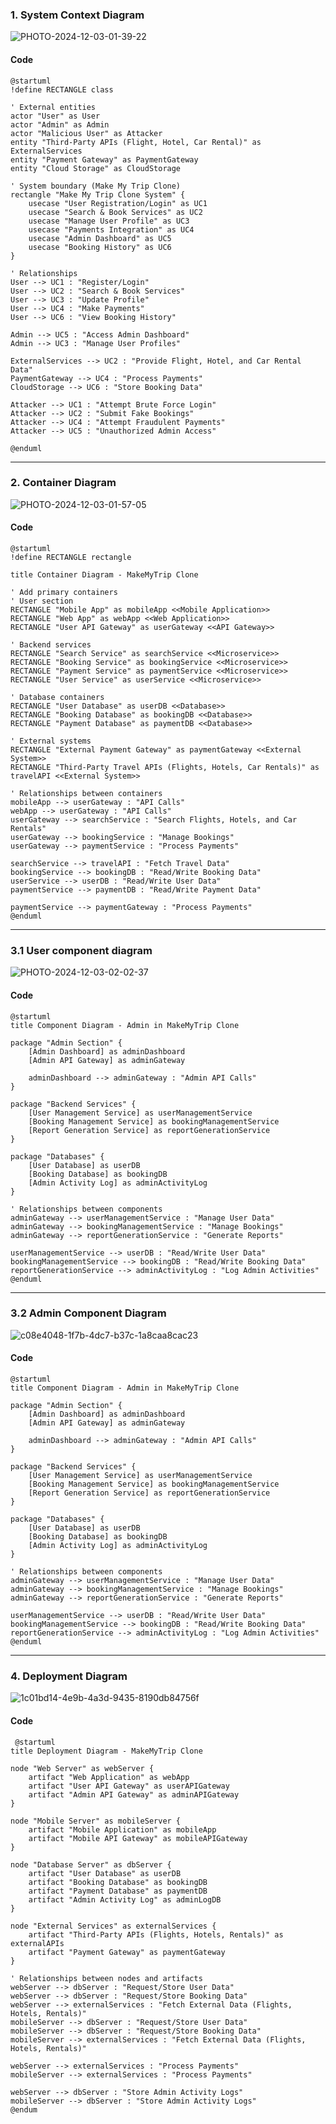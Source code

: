### 1. System Context Diagram
![PHOTO-2024-12-03-01-39-22](https://github.com/user-attachments/assets/a1fb8c70-9f0d-4f2b-a3b5-936fab38f7a3)
#### Code
```PlantUml
@startuml
!define RECTANGLE class

' External entities
actor "User" as User
actor "Admin" as Admin
actor "Malicious User" as Attacker
entity "Third-Party APIs (Flight, Hotel, Car Rental)" as ExternalServices
entity "Payment Gateway" as PaymentGateway
entity "Cloud Storage" as CloudStorage

' System boundary (Make My Trip Clone)
rectangle "Make My Trip Clone System" {
    usecase "User Registration/Login" as UC1
    usecase "Search & Book Services" as UC2
    usecase "Manage User Profile" as UC3
    usecase "Payments Integration" as UC4
    usecase "Admin Dashboard" as UC5
    usecase "Booking History" as UC6
}

' Relationships
User --> UC1 : "Register/Login"
User --> UC2 : "Search & Book Services"
User --> UC3 : "Update Profile"
User --> UC4 : "Make Payments"
User --> UC6 : "View Booking History"

Admin --> UC5 : "Access Admin Dashboard"
Admin --> UC3 : "Manage User Profiles"

ExternalServices --> UC2 : "Provide Flight, Hotel, and Car Rental Data"
PaymentGateway --> UC4 : "Process Payments"
CloudStorage --> UC6 : "Store Booking Data"

Attacker --> UC1 : "Attempt Brute Force Login"
Attacker --> UC2 : "Submit Fake Bookings"
Attacker --> UC4 : "Attempt Fraudulent Payments"
Attacker --> UC5 : "Unauthorized Admin Access"

@enduml
```
-----------------------------------------------------------------------------------------------------------------------------------------------------------------------------------------------------------------------------
### 2. Container Diagram
![PHOTO-2024-12-03-01-57-05](https://github.com/user-attachments/assets/a52056ec-b1fe-43fb-845c-d229bd011f34)
#### Code
```PlantUml
@startuml
!define RECTANGLE rectangle

title Container Diagram - MakeMyTrip Clone

' Add primary containers
' User section
RECTANGLE "Mobile App" as mobileApp <<Mobile Application>>
RECTANGLE "Web App" as webApp <<Web Application>>
RECTANGLE "User API Gateway" as userGateway <<API Gateway>>

' Backend services
RECTANGLE "Search Service" as searchService <<Microservice>>
RECTANGLE "Booking Service" as bookingService <<Microservice>>
RECTANGLE "Payment Service" as paymentService <<Microservice>>
RECTANGLE "User Service" as userService <<Microservice>>

' Database containers
RECTANGLE "User Database" as userDB <<Database>>
RECTANGLE "Booking Database" as bookingDB <<Database>>
RECTANGLE "Payment Database" as paymentDB <<Database>>

' External systems
RECTANGLE "External Payment Gateway" as paymentGateway <<External System>>
RECTANGLE "Third-Party Travel APIs (Flights, Hotels, Car Rentals)" as travelAPI <<External System>>

' Relationships between containers
mobileApp --> userGateway : "API Calls"
webApp --> userGateway : "API Calls"
userGateway --> searchService : "Search Flights, Hotels, and Car Rentals"
userGateway --> bookingService : "Manage Bookings"
userGateway --> paymentService : "Process Payments"

searchService --> travelAPI : "Fetch Travel Data"
bookingService --> bookingDB : "Read/Write Booking Data"
userService --> userDB : "Read/Write User Data"
paymentService --> paymentDB : "Read/Write Payment Data"

paymentService --> paymentGateway : "Process Payments"
@enduml
```
-----------------------------------------------------------------------------------------------------------------------------------------------------------------------------------------------------------------------------
### 3.1 User component diagram
![PHOTO-2024-12-03-02-02-37](https://github.com/user-attachments/assets/d2e42993-ca4a-47cc-a2b5-072b384e58c8)
#### Code
```PlantUml
@startuml
title Component Diagram - Admin in MakeMyTrip Clone

package "Admin Section" {
    [Admin Dashboard] as adminDashboard
    [Admin API Gateway] as adminGateway

    adminDashboard --> adminGateway : "Admin API Calls"
}

package "Backend Services" {
    [User Management Service] as userManagementService
    [Booking Management Service] as bookingManagementService
    [Report Generation Service] as reportGenerationService
}

package "Databases" {
    [User Database] as userDB
    [Booking Database] as bookingDB
    [Admin Activity Log] as adminActivityLog
}

' Relationships between components
adminGateway --> userManagementService : "Manage User Data"
adminGateway --> bookingManagementService : "Manage Bookings"
adminGateway --> reportGenerationService : "Generate Reports"

userManagementService --> userDB : "Read/Write User Data"
bookingManagementService --> bookingDB : "Read/Write Booking Data"
reportGenerationService --> adminActivityLog : "Log Admin Activities"
@enduml
```
-----------------------------------------------------------------------------------------------------------------------------------------------------------------------------------------------------------------------------

### 3.2 Admin Component Diagram
![c08e4048-1f7b-4dc7-b37c-1a8caa8cac23](https://github.com/user-attachments/assets/980f3710-06e9-4901-9580-af0d558242b0)

#### Code
``` plantuml
@startuml
title Component Diagram - Admin in MakeMyTrip Clone

package "Admin Section" {
    [Admin Dashboard] as adminDashboard
    [Admin API Gateway] as adminGateway

    adminDashboard --> adminGateway : "Admin API Calls"
}

package "Backend Services" {
    [User Management Service] as userManagementService
    [Booking Management Service] as bookingManagementService
    [Report Generation Service] as reportGenerationService
}

package "Databases" {
    [User Database] as userDB
    [Booking Database] as bookingDB
    [Admin Activity Log] as adminActivityLog
}

' Relationships between components
adminGateway --> userManagementService : "Manage User Data"
adminGateway --> bookingManagementService : "Manage Bookings"
adminGateway --> reportGenerationService : "Generate Reports"

userManagementService --> userDB : "Read/Write User Data"
bookingManagementService --> bookingDB : "Read/Write Booking Data"
reportGenerationService --> adminActivityLog : "Log Admin Activities"
@enduml
```
-----------------------------------------------------------------------------------------------------------------------------------------------------------------------------------------------------------------------------


### 4. Deployment Diagram
![1c01bd14-4e9b-4a3d-9435-8190db84756f](https://github.com/user-attachments/assets/36f88a86-8c46-4143-8e72-d949b601b0c5)

#### Code
``` plantuml
 @startuml
title Deployment Diagram - MakeMyTrip Clone

node "Web Server" as webServer {
    artifact "Web Application" as webApp
    artifact "User API Gateway" as userAPIGateway
    artifact "Admin API Gateway" as adminAPIGateway
}

node "Mobile Server" as mobileServer {
    artifact "Mobile Application" as mobileApp
    artifact "Mobile API Gateway" as mobileAPIGateway
}

node "Database Server" as dbServer {
    artifact "User Database" as userDB
    artifact "Booking Database" as bookingDB
    artifact "Payment Database" as paymentDB
    artifact "Admin Activity Log" as adminLogDB
}

node "External Services" as externalServices {
    artifact "Third-Party APIs (Flights, Hotels, Rentals)" as externalAPIs
    artifact "Payment Gateway" as paymentGateway
}

' Relationships between nodes and artifacts
webServer --> dbServer : "Request/Store User Data"
webServer --> dbServer : "Request/Store Booking Data"
webServer --> externalServices : "Fetch External Data (Flights, Hotels, Rentals)"
mobileServer --> dbServer : "Request/Store User Data"
mobileServer --> dbServer : "Request/Store Booking Data"
mobileServer --> externalServices : "Fetch External Data (Flights, Hotels, Rentals)"

webServer --> externalServices : "Process Payments"
mobileServer --> externalServices : "Process Payments"

webServer --> dbServer : "Store Admin Activity Logs"
mobileServer --> dbServer : "Store Admin Activity Logs"
@endum
```

